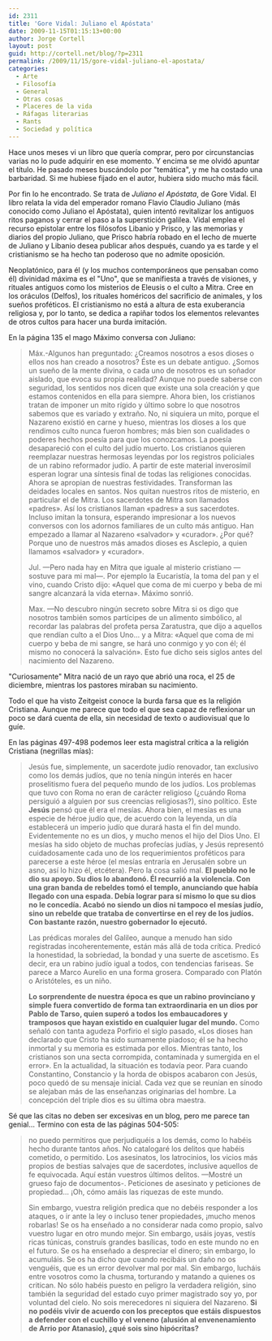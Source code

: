 ```yaml
---
id: 2311
title: 'Gore Vidal: Juliano el Apóstata'
date: 2009-11-15T01:15:13+00:00
author: Jorge Cortell
layout: post
guid: http://cortell.net/blog/?p=2311
permalink: /2009/11/15/gore-vidal-juliano-el-apostata/
categories:
  - Arte
  - Filosofí­a
  - General
  - Otras cosas
  - Placeres de la vida
  - Ráfagas literarias
  - Rants
  - Sociedad y polí­tica
---
```

Hace unos meses vi un libro que quería comprar, pero por circunstancias varias no lo pude adquirir en ese momento. Y encima se me olvidó apuntar el título. He pasado meses buscándolo por "temática", y me ha costado una barbaridad. Si me hubiese fijado en el autor, hubiera sido mucho más fácil.

Por fin lo he encontrado. Se trata de _Juliano el Apóstata_<span>, de Gore Vidal. El libro relata la vida del emperador romano Flavio Claudio Juliano (más conocido como Juliano el Apóstata), quien intentó revitalizar los antiguos ritos paganos y cerrar el paso a la superstición galilea. Vidal emplea el recurso epistolar entre los filósofos Libanio y Prisco, y las memorias y diarios del propio Juliano, que Prisco habría robado en el lecho de muerte de Juliano y Libanio desea publicar años después, cuando ya es tarde y el cristianismo se ha hecho tan poderoso que no admite oposición.</span>

Neoplatónico, para él (y los muchos contemporáneos que pensaban como él) divinidad máxima es el "Uno", que se manifiesta a través de visiones, y rituales antiguos como los misterios de Eleusis o el culto a Mitra. Cree en los oráculos (Delfos), los rituales homéricos del sacrificio de animales, y los sueños proféticos. El cristianismo no está a altura de esta exuberancia religiosa y, por lo tanto, se dedica a rapiñar todos los elementos relevantes de otros cultos para hacer una burda imitación.

En la página 135 el mago Máximo conversa con Juliano:

> Máx.-Algunos han preguntado: ¿Creamos nosotros a esos dioses o ellos nos han creado a nosotros? Éste es un debate antiguo. ¿Somos un sueño de la mente divina, o cada uno de nosotros es un soñador aislado, que evoca su propia realidad? Aunque no puede saberse con seguridad, los sentidos nos dicen que existe una sola creación y que estamos contenidos en ella para siempre. Ahora bien, los cristianos tratan de imponer un mito rígido y último sobre lo que nosotros sabemos que es variado y extraño. No, ni siquiera un mito, porque el Nazareno existió en carne y hueso, mientras los dioses a los que rendimos culto nunca fueron hombres; más bien son cualidades o poderes hechos poesía para que los conozcamos. La poesía desapareció con el culto del judío muerto. Los cristianos quieren reemplazar nuestras hermosas leyendas por los registros policiales de un rabino reformador judío. A partir de este material inverosímil esperan lograr una síntesis final de todas las religiones conocidas. Ahora se apropian de nuestras festividades. Transforman las deidades locales en santos. Nos quitan nuestros ritos de misterio, en particular el de Mitra. Los sacerdotes de Mitra son llamados «padres». Así los cristianos llaman «padres» a sus sacerdotes. Incluso imitan la tonsura, esperando impresionar a los nuevos conversos con los adornos familiares de un culto más antiguo. Han empezado a llamar al Nazareno «salvador» y «curador». ¿Por qué? Porque uno de nuestros más amados dioses es Asclepio, a quien llamamos «salvador» y «curador».
> 
> Jul. —Pero nada hay en Mitra que iguale al misterio cristiano —sostuve para mi mal—. Por ejemplo la Eucaristía, la toma del pan y el vino, cuando Cristo dijo: «Aquel que coma de mi cuerpo y beba de mi sangre alcanzará la vida eterna». Máximo sonrió.
> 
> Max. —No descubro ningún secreto sobre Mitra si os digo que nosotros también somos partícipes de un alimento simbólico, al recordar las palabras del profeta persa Zaratustra, que dijo a aquellos que rendían culto a el Dios Uno... y a Mitra: «Aquel que coma de mi cuerpo y beba de mi sangre, se hará uno conmigo y yo con él; él mismo no conocerá la salvación». Esto fue dicho seis siglos antes del nacimiento del Nazareno.

"Curiosamente" Mitra nació de un rayo que abrió una roca, el 25 de diciembre, mientras los pastores miraban su nacimiento.

Todo el que ha visto Zeitgeist conoce la burda farsa que es la religión Cristiana. Aunque me parece que todo el que sea capaz de reflexionar un poco se dará cuenta de ella, sin necesidad de texto o audiovisual que lo guíe.

En las páginas 497-498 podemos leer esta magistral crítica a la religión Cristiana (negrillas mías):

> Jesús fue, simplemente, un sacerdote judío renovador, tan exclusivo como los demás judíos, que no tenía ningún interés en hacer proselitismo fuera del pequeño mundo de los judíos. Los problemas que tuvo con Roma no eran de carácter religioso (¿cuándo Roma persiguió a alguien por sus creencias religiosas?), sino político. Este **Jesús** pensó que él era el mesías. Ahora bien, el mesías es una especie de héroe judío que, de acuerdo con la leyenda, un día establecerá un imperio judío que durará hasta el fin del mundo. Evidentemente no es un dios, y mucho menos el hijo del Dios Uno. El mesías ha sido objeto de muchas profecías judías, y Jesús representó cuidadosamente cada uno de los requerimientos proféticos para parecerse a este héroe (el mesías entraría en Jerusalén sobre un asno, así lo hizo él, etcétera). Pero la cosa salió mal. **El pueblo no le dio su apoyo. Su dios lo abandonó. Él recurrió a la violencia. Con una gran banda de rebeldes tomó el templo, anunciando que había llegado con una espada. Debía lograr para sí mismo lo que su dios no le concedía. Acabó no siendo un dios ni tampoco el mesías judío, sino un rebelde que trataba de convertirse en el rey de los judíos. Con bastante razón, nuestro gobernador lo ejecutó.**
> 
> Las prédicas morales del Galileo, aunque a menudo han sido registradas incoherentemente, están más allá de toda crítica. Predicó la honestidad, la sobriedad, la bondad y una suerte de ascetismo. Es decir, era un rabino judío igual a todos, con tendencias fariseas. Se parece a Marco Aurelio en una forma grosera. Comparado con Platón o Aristóteles, es un niño.
> 
> **Lo sorprendente de nuestra época es que un rabino provinciano y simple fuera convertido de forma tan extraordinaria en un dios por Pablo de Tarso, quien superó a todos los embaucadores y tramposos que hayan existido en cualquier lugar del mundo.** Como señaló con tanta agudeza Porfirio el siglo pasado, «Los dioses han declarado que Cristo ha sido sumamente piadoso; él se ha hecho inmortal y su memoria es estimada por ellos. Mientras tanto, los cristianos son una secta corrompida, contaminada y sumergida en el error». En la actualidad, la situación es todavía peor. Para cuando Constantino, Constancio y la horda de obispos acabaron con Jesús, poco quedó de su mensaje inicial. Cada vez que se reunían en sínodo se alejaban más de las enseñanzas originarias del hombre. La concepción del triple dios es su última obra maestra.

Sé que las citas no deben ser excesivas en un blog, pero me parece tan genial... Termino con esta de las páginas 504-505:

> no puedo permitiros que perjudiquéis a los demás, como lo habéis hecho durante tantos años. No catalogaré los delitos que habéis cometido, o permitido. Los asesinatos, los latrocinios, los vicios más propios de bestias salvajes que de sacerdotes, inclusive aquellos de fe equivocada. Aquí están vuestros últimos delitos. —Mostré un grueso fajo de documentos-. Peticiones de asesinato y peticiones de propiedad... ¡Oh, cómo amáis las riquezas de este mundo.
> 
> Sin embargo, vuestra religión predica que no debéis responder a los ataques, o ir ante la ley o incluso tener propiedades, ¡mucho menos robarlas! Se os ha enseñado a no considerar nada como propio, salvo vuestro lugar en otro mundo mejor. Sin embargo, usáis joyas, vestís ricas túnicas, construís grandes basílicas, todo en este mundo no en el futuro. Se os ha enseñado a despreciar el dinero; sin embargo, lo acumuláis. Se os ha dicho que cuando recibáis un daño no os venguéis, que es un error devolver mal por mal. Sin embargo, lucháis entre vosotros como la chusma, torturando y matando a quienes os critican. No sólo habéis puesto en peligro la verdadera religión, sino también la seguridad del estado cuyo primer magistrado soy yo, por voluntad del cielo. No sois merecedores ni siquiera del Nazareno. **Si no podéis vivir de acuerdo con los preceptos que estáis dispuestos a defender con el cuchillo y el veneno (alusión al envenenamiento de Arrio por Atanasio), ¿qué sois sino hipócritas?**